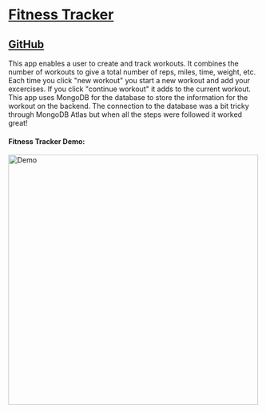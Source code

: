 # [Fitness Tracker](https://sleepy-refuge-52882.herokuapp.com/)
## [GitHub](https://github.com/dylandewey/fitnesstracker.git)
This app enables a user to create and track workouts.  It combines the number of workouts to give a total number of reps, miles, time, weight, etc.  Each time you click "new workout" you start a new workout and add your excercises.  If you click "continue workout" it adds to the current workout.  
This app uses MongoDB for the database to store the information for the workout on the backend.  The connection to the database was a bit tricky through MongoDB Atlas but when all the steps were followed it worked great!  
#### Fitness Tracker Demo: 
<img alt="Demo" src="fitnesstracker.gif" width="500">



